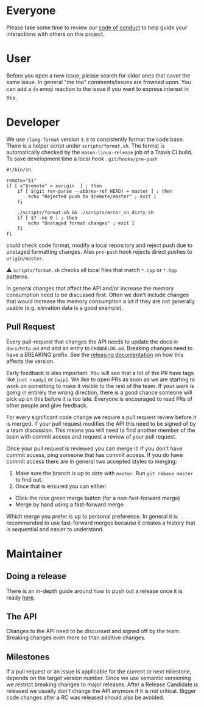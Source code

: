 # Everyone

Please take some time to review our [code of conduct](CODE_OF_CONDUCT.md) to help guide your interactions with others on this project.

# User

Before you open a new issue, please search for older ones that cover the same issue.
In general "me too" comments/issues are frowned upon.
You can add a :+1: emoji reaction to the issue if you want to express interest in this.

# Developer

We use `clang-format` version `3.8` to consistently format the code base. There is a helper script under `scripts/format.sh`.
The format is automatically checked by the `mason-linux-release` job of a Travis CI build.
To save development time a local hook `.git/hooks/pre-push`
```
#!/bin/sh

remote="$1"
if [ x"$remote" = xorigin  ] ; then
    if [ $(git rev-parse --abbrev-ref HEAD) = master ] ; then
        echo "Rejected push to $remote/master" ; exit 1
    fi

    ./scripts/format.sh && ./scripts/error_on_dirty.sh
    if [ $? -ne 0 ] ; then
        echo "Unstaged format changes" ; exit 1
    fi
fi
```
could check code format, modify a local repository and reject push due to unstaged formatting changes.
Also `pre-push` hook  rejects direct pushes to `origin/master`.

⚠️ `scripts/format.sh` checks all local files that match `*.cpp` or `*.hpp` patterns.


In general changes that affect the API and/or increase the memory consumption need to be discussed first.
Often we don't include changes that would increase the memory consumption a lot if they are not generally usable (e.g. elevation data is a good example).

## Pull Request

Every pull-request that changes the API needs to update the docs in `docs/http.md` and add an entry to `CHANGELOG.md`.
Breaking changes need to have a BREAKING prefix. See the [releasing documentation](docs/releasing.md) on how this affects the version.

Early feedback is also important.
You will see that a lot of the PR have tags like `[not ready]` or `[wip]`.
We like to open PRs as soon as we are starting to work on something to make it visible to the rest of the team.
If your work is going in entirely the wrong direction, there is a good chance someone will pick up on this before it is too late.
Everyone is encouraged to read PRs of other people and give feedback.

For every significant code change we require a pull request review before it is merged.
If your pull request modifies the API this need to be signed of by a team discussion.
This means you will need to find another member of the team with commit access and request a review of your pull request.

Once your pull request is reviewed you can merge it! If you don't have commit access, ping someone that has commit access.
If you do have commit access there are in general two accepted styles to merging:

1. Make sure the branch is up to date with `master`. Run `git rebase master` to find out.
2. Once that is ensured you can either:
  - Click the nice green merge button (for a non-fast-forward merge)
  - Merge by hand using a fast-forward merge

Which merge you prefer is up to personal preference. In general it is recommended to use fast-forward merges because it creates a history that is sequential and easier to understand.

# Maintainer

## Doing a release

There is an in-depth guide around how to push out a release once it is ready [here](docs/releasing.md).

## The API

Changes to the API need to be discussed and signed off by the team. Breaking changes even more so than additive changes.

## Milestones

If a pull request or an issue is applicable for the current or next milestone, depends on the target version number.
Since we use semantic versioning we restrict breaking changes to major releases.
After a Release Candidate is released we usually don't change the API anymore if it is not critical.
Bigger code changes after a RC was released should also be avoided.

